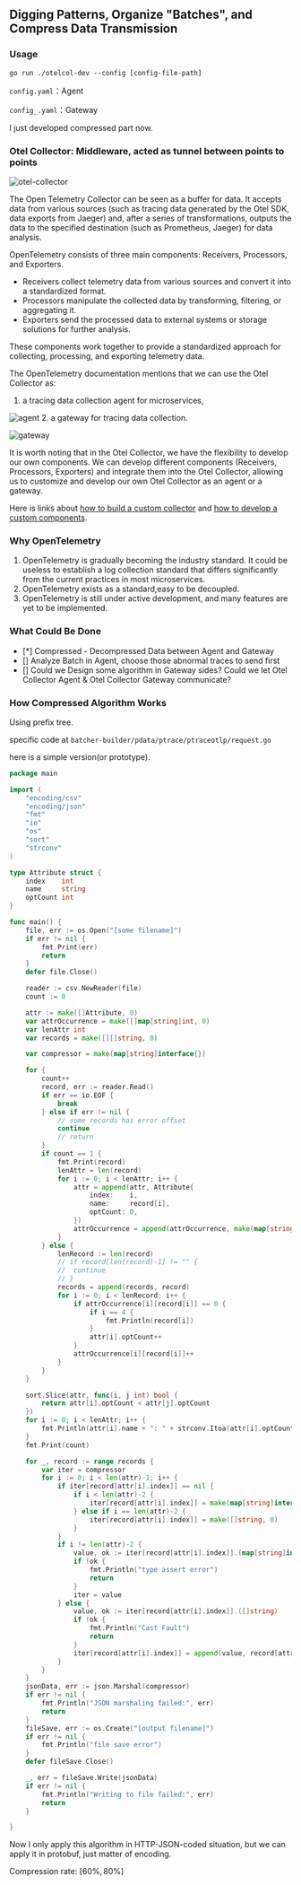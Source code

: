 ## Digging Patterns, Organize "Batches", and Compress Data Transmission

### Usage

`go run ./otelcol-dev --config [config-file-path]`

`config.yaml`：Agent

`config_.yaml`：Gateway

I just developed compressed part now.

### Otel Collector: Middleware, acted as tunnel between points to points

![otel-collector](image/otel-collector-tsukau.svg)

The Open Telemetry Collector can be seen as a buffer for data. It accepts data from various sources (such as tracing data generated by the Otel SDK, data exports from Jaeger) and, after a series of transformations, outputs the data to the specified destination (such as Prometheus, Jaeger) for data analysis.

OpenTelemetry consists of three main components: Receivers, Processors, and Exporters.

- Receivers collect telemetry data from various sources and convert it into a standardized format.
- Processors manipulate the collected data by transforming, filtering, or aggregating it.
- Exporters send the processed data to external systems or storage solutions for further analysis.

These components work together to provide a standardized approach for collecting, processing, and exporting telemetry data.

The OpenTelemetry documentation mentions that we can use the Otel Collector as: 
1. a tracing data collection agent for microservices, 

![agent](image/otel-agent-sdk.svg)
2. a gateway for tracing data collection.

![gateway](image/otel-gateway-sdk.svg)

It is worth noting that in the Otel Collector, we have the flexibility to develop our own components. We can develop different components (Receivers, Processors, Exporters) and integrate them into the Otel Collector, allowing us to customize and develop our own Otel Collector as an agent or a gateway.

Here is links about [how to build a custom collector](https://opentelemetry.io/docs/collector/custom-collector/) and [how to develop a custom components](https://opentelemetry.io/docs/collector/building/).

### Why OpenTelemetry

1. OpenTelemetry is gradually becoming the industry standard. It could be useless to establish a log collection standard that differs significantly from the current practices in most microservices.
2. OpenTelemetry exists as a standard,easy to be decoupled.
3. OpenTelemetry is still under active development, and many features are yet to be implemented.

### What Could Be Done


- [*] Compressed - Decompressed Data between Agent and Gateway
- [] Analyze Batch in Agent, choose those abnormal traces to send first
- [] Could we Design some algorithm in Gateway sides? Could we let Otel Collector Agent & Otel Collector Gateway communicate?

### How Compressed Algorithm Works

Using prefix tree.

specific code at `batcher-builder/pdata/ptrace/ptraceotlp/request.go`

here is a simple version(or prototype).

```go
package main

import (
	"encoding/csv"
	"encoding/json"
	"fmt"
	"io"
	"os"
	"sort"
	"strconv"
)

type Attribute struct {
	index    int
	name     string
	optCount int
}

func main() {
	file, err := os.Open("[some filename]")
	if err != nil {
		fmt.Print(err)
		return
	}
	defer file.Close()

	reader := csv.NewReader(file)
	count := 0

	attr := make([]Attribute, 0)
	var attrOccurrence = make([]map[string]int, 0)
	var lenAttr int
	var records = make([][]string, 0)

	var compressor = make(map[string]interface{})

	for {
		count++
		record, err := reader.Read()
		if err == io.EOF {
			break
		} else if err != nil {
			// some records has error offset
			continue
			// return
		}
		if count == 1 {
			fmt.Print(record)
			lenAttr = len(record)
			for i := 0; i < lenAttr; i++ {
				attr = append(attr, Attribute{
					index:    i,
					name:     record[i],
					optCount: 0,
				})
				attrOccurrence = append(attrOccurrence, make(map[string]int))
			}
		} else {
			lenRecord := len(record)
			// if record[len(record)-1] != "" {
			// 	continue
			// }
			records = append(records, record)
			for i := 0; i < lenRecord; i++ {
				if attrOccurrence[i][record[i]] == 0 {
					if i == 4 {
						fmt.Println(record[i])
					}
					attr[i].optCount++
				}
				attrOccurrence[i][record[i]]++
			}
		}
	}

	sort.Slice(attr, func(i, j int) bool {
		return attr[i].optCount < attr[j].optCount
	})
	for i := 0; i < lenAttr; i++ {
		fmt.Println(attr[i].name + ": " + strconv.Itoa(attr[i].optCount))
	}
	fmt.Print(count)

	for _, record := range records {
		var iter = compressor
		for i := 0; i < len(attr)-1; i++ {
			if iter[record[attr[i].index]] == nil {
				if i < len(attr)-2 {
					iter[record[attr[i].index]] = make(map[string]interface{})
				} else if i == len(attr)-2 {
					iter[record[attr[i].index]] = make([]string, 0)
				}
			}
			if i != len(attr)-2 {
				value, ok := iter[record[attr[i].index]].(map[string]interface{})
				if !ok {
					fmt.Println("type assert error")
					return
				}
				iter = value
			} else {
				value, ok := iter[record[attr[i].index]].([]string)
				if !ok {
					fmt.Println("Cast Fault")
					return
				}
				iter[record[attr[i].index]] = append(value, record[attr[i+1].index])
			}
		}
	}
	jsonData, err := json.Marshal(compressor)
	if err != nil {
		fmt.Println("JSON marshaling failed:", err)
		return
	}
	fileSave, err := os.Create("[output filename]")
	if err != nil {
		fmt.Println("file save error")
	}
	defer fileSave.Close()

	_, err = fileSave.Write(jsonData)
	if err != nil {
		fmt.Println("Writing to file failed:", err)
		return
	}

}

```

Now I only apply this algorithm in HTTP-JSON-coded situation, but we can apply it in protobuf, just matter of encoding.

Compression rate: $[60\% , 80\%]$